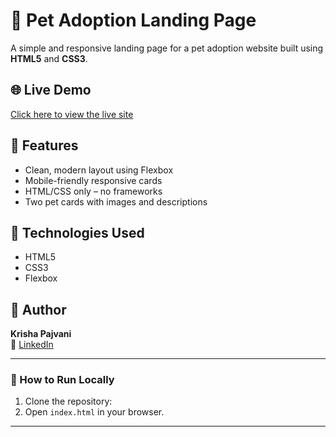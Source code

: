 # 🐾 Pet Adoption Landing Page

A simple and responsive landing page for a pet adoption website built using **HTML5** and **CSS3**.

## 🌐 Live Demo
[Click here to view the live site](https://krishapajvani.github.io/pet-adoption/)

## 🚀 Features
- Clean, modern layout using Flexbox
- Mobile-friendly responsive cards
- HTML/CSS only – no frameworks
- Two pet cards with images and descriptions

## 📁 Technologies Used
- HTML5
- CSS3
- Flexbox

## 📌 Author
**Krisha Pajvani**  
🔗 [LinkedIn](https://www.linkedin.com/in/krisha-pajvani-47733135a/)

---

### 🙌 How to Run Locally
1. Clone the repository:
2. Open `index.html` in your browser.

---

